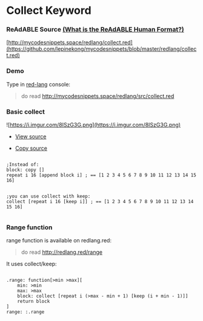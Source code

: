 
# Collect Keyword


### ReAdABLE Source [(What is the ReAdABLE Human Format?)](http://readablehumanformat.com)

[http://mycodesnippets.space/redlang/collect.red](https://github.com/lepinekong/mycodesnippets/blob/master/redlang/collect.red)


### Demo

Type in [red-lang](https://www.red-lang.org/p/download.html) console: 
>do read http://mycodesnippets.space/redlang/src/collect.red


### Basic collect

![https://i.imgur.com/8ISzG3G.png](https://i.imgur.com/8ISzG3G.png)
                    
- [View source](https://github.com/lepinekong/mycodesnippets/blob/master/redlang/src/collect.red)
                        
- [Copy source](https://raw.githubusercontent.com/lepinekong/mycodesnippets/master/redlang/src/collect.red)
                        


```red

;Instead of:
block: copy []
repeat i 16 [append block i] ; == [1 2 3 4 5 6 7 8 9 10 11 12 13 14 15 16]


;you can use collect with keep:
collect [repeat i 16 [keep i]] ; == [1 2 3 4 5 6 7 8 9 10 11 12 13 14 15 16]
        
```



### Range function

range function is available on redlang.red:
>do read http://redlang.red/range

It uses collect/keep:


```red

.range: function[>min >max][
    min: >min
    max: >max
    block: collect [repeat i (>max - min + 1) [keep (i + min - 1)]]    
    return block
]
range: :.range          
        
```


